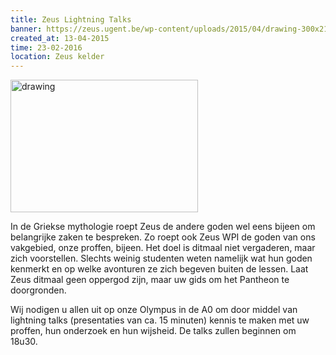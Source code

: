 ```yaml
---
title: Zeus Lightning Talks
banner: https://zeus.ugent.be/wp-content/uploads/2015/04/drawing-300x212.jpg
created_at: 13-04-2015
time: 23-02-2016
location: Zeus kelder
---
```


<a href="https://zeus.ugent.be/wp-content/uploads/2015/04/drawing.jpg"><img src="https://zeus.ugent.be/wp-content/uploads/2015/04/drawing-300x212.jpg" alt="drawing" width="300" height="212" class="alignright size-medium wp-image-2258" /></a>

In de Griekse mythologie roept Zeus de andere goden wel eens bijeen om belangrijke zaken te bespreken. Zo roept ook Zeus WPI de goden van ons vakgebied, onze proffen, bijeen. Het doel is ditmaal niet vergaderen, maar zich voorstellen. Slechts weinig studenten weten namelijk wat hun goden kenmerkt en op welke avonturen ze zich begeven buiten de lessen. Laat Zeus ditmaal geen oppergod zijn, maar uw gids om het Pantheon te doorgronden.

Wij nodigen u allen uit op onze Olympus in de A0 om door middel van lightning talks (presentaties van ca. 15 minuten) kennis te maken met uw proffen, hun onderzoek en hun wijsheid. De talks zullen beginnen om 18u30.